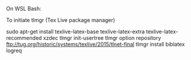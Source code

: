 On WSL Bash:

To initiate tlmgr (Tex Live package manager)

sudo apt-get install texlive-latex-base texlive-latex-extra texlive-latex-recommended xzdec
tlmgr init-usertree
tlmgr option repository ftp://tug.org/historic/systems/texlive/2015/tlnet-final 
tlmgr install biblatex logreq